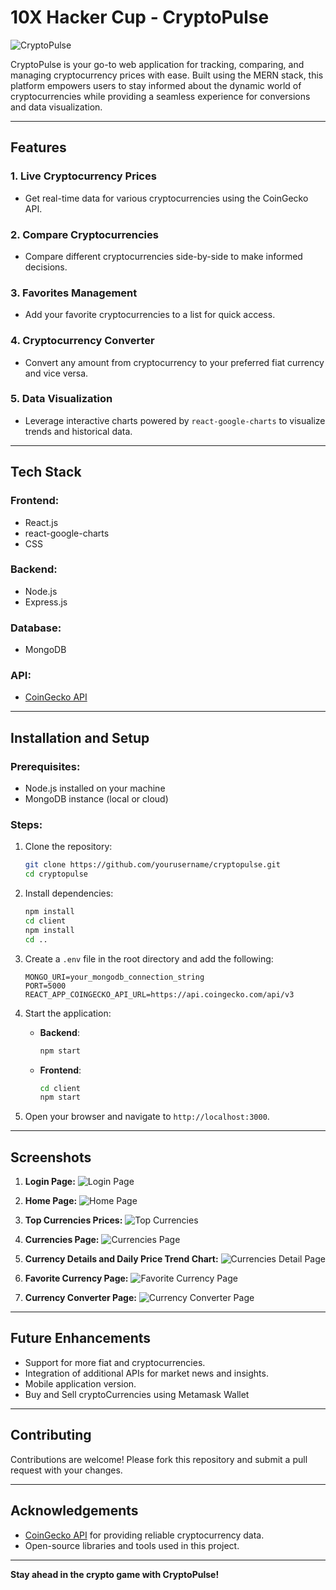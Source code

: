# 10X Hacker Cup - CryptoPulse

![CryptoPulse]()

CryptoPulse is your go-to web application for tracking, comparing, and managing cryptocurrency prices with ease. Built using the MERN stack, this platform empowers users to stay informed about the dynamic world of cryptocurrencies while providing a seamless experience for conversions and data visualization.

---

## Features

### 1. **Live Cryptocurrency Prices**
- Get real-time data for various cryptocurrencies using the CoinGecko API.

### 2. **Compare Cryptocurrencies**
- Compare different cryptocurrencies side-by-side to make informed decisions.

### 3. **Favorites Management**
- Add your favorite cryptocurrencies to a list for quick access.

### 4. **Cryptocurrency Converter**
- Convert any amount from cryptocurrency to your preferred fiat currency and vice versa.

### 5. **Data Visualization**
- Leverage interactive charts powered by `react-google-charts` to visualize trends and historical data.

---

## Tech Stack

### Frontend:
- React.js
- react-google-charts
- CSS

### Backend:
- Node.js
- Express.js

### Database:
- MongoDB

### API:
- [CoinGecko API](https://www.coingecko.com/en/api)

---

## Installation and Setup

### Prerequisites:
- Node.js installed on your machine
- MongoDB instance (local or cloud)

### Steps:
1. Clone the repository:
   ```bash
   git clone https://github.com/yourusername/cryptopulse.git
   cd cryptopulse
   ```

2. Install dependencies:
   ```bash
   npm install
   cd client
   npm install
   cd ..
   ```

3. Create a `.env` file in the root directory and add the following:
   ```env
   MONGO_URI=your_mongodb_connection_string
   PORT=5000
   REACT_APP_COINGECKO_API_URL=https://api.coingecko.com/api/v3
   ```

4. Start the application:
   - **Backend**:
     ```bash
     npm start
     ```
   - **Frontend**:
     ```bash
     cd client
     npm start
     ```

5. Open your browser and navigate to `http://localhost:3000`.

---

## Screenshots

1. **Login Page:**
   ![Login Page](https://i.imgur.com/slJppQo.png)

2. **Home Page:**
   ![Home Page](https://i.imgur.com/1d6GDXk.png)

3. **Top Currencies Prices:**
   ![Top Currencies](https://i.imgur.com/fH1C3w1.png)

4. **Currencies Page:**
   ![Currencies Page](https://i.imgur.com/HpETiH4.png)

5. **Currency Details and Daily Price Trend Chart:**
   ![Currencies Detail Page](https://i.imgur.com/rYHLa6P.png)

6. **Favorite Currency Page:**
   ![Favorite Currency Page](https://i.imgur.com/26Ow0VE.png)

7. **Currency Converter Page:**
   ![Currency Converter Page](https://i.imgur.com/d3hDb37.png)
   
   

---

## Future Enhancements
- Support for more fiat and cryptocurrencies.
- Integration of additional APIs for market news and insights.
- Mobile application version.
- Buy and Sell cryptoCurrencies using Metamask Wallet

---

## Contributing

Contributions are welcome! Please fork this repository and submit a pull request with your changes.

---

## Acknowledgements

- [CoinGecko API](https://www.coingecko.com/en/api) for providing reliable cryptocurrency data.
- Open-source libraries and tools used in this project.

---

**Stay ahead in the crypto game with CryptoPulse!**
